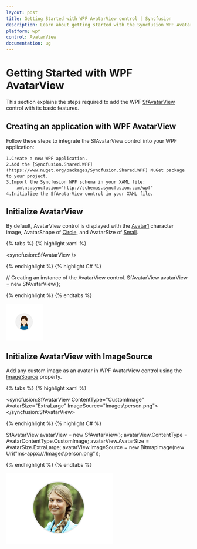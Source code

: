 ```yaml
---
layout: post
title: Getting Started with WPF AvatarView control | Syncfusion
description: Learn about getting started with the Syncfusion WPF AvatarView (SfAvatarView) control with its basic features.
platform: wpf
control: AvatarView
documentation: ug
---
```


# Getting Started with WPF AvatarView

This section explains the steps required to add the WPF [SfAvatarView](https://help.syncfusion.com/cr/wpf/Syncfusion.Windows.Shared.SfAvatarView.html) control with its basic features.

## Creating an application with WPF AvatarView

Follow these steps to integrate the SfAvatarView control into your WPF application:

    1.Create a new WPF application.
    2.Add the [Syncfusion.Shared.WPF](https://www.nuget.org/packages/Syncfusion.Shared.WPF) NuGet package to your project.
    3.Import the Syncfusion WPF schema in your XAML file:
        xmlns:syncfusion="http://schemas.syncfusion.com/wpf"
    4.Initialize the SfAvatarView control in your XAML file.

## Initialize AvatarView 

By default, AvatarView control is displayed with the [Avatar1](https://help.syncfusion.com/cr/wpf/Syncfusion.Windows.Shared.AvatarCharacter.html#Syncfusion_Windows_Shared_AvatarCharacter_Avatar1) character image, AvatarShape of [Circle](https://help.syncfusion.com/cr/wpf/Syncfusion.Windows.Shared.AvatarShape.html#Syncfusion_Windows_Shared_AvatarShape_Circle), and AvatarSize of [Small](https://help.syncfusion.com/cr/wpf/Syncfusion.Windows.Shared.AvatarSize.html#Syncfusion_Windows_Shared_AvatarSize_Small).

{% tabs %}
{% highlight xaml %}

<Window x:Class="GettingStarted.MainWindow"
        xmlns="http://schemas.microsoft.com/winfx/2006/xaml/presentation"
        xmlns:x="http://schemas.microsoft.com/winfx/2006/xaml"
        xmlns:d="http://schemas.microsoft.com/expression/blend/2008"
        xmlns:mc="http://schemas.openxmlformats.org/markup-compatibility/2006"
        xmlns:local="clr-namespace:GettingStarted"
        xmlns:syncfusion="http://schemas.syncfusion.com/wpf"
        mc:Ignorable="d"
        Title="MainWindow" Height="450" Width="800">
    <Grid>
        <syncfusion:SfAvatarView />
    </Grid>
</Window>

{% endhighlight %} 
{% highlight C# %}

// Creating an instance of the AvatarView control.
SfAvatarView avatarView = new SfAvatarView();
           
{% endhighlight %}
{% endtabs %}

![WPF AvatarView control](avatarview_images/wpf_avatarview.png)

## Initialize AvatarView with ImageSource

Add any custom image as an avatar in WPF AvatarView control using the [ImageSource](https://help.syncfusion.com/cr/wpf/Syncfusion.Windows.Shared.SfAvatarView.html#Syncfusion_Windows_Shared_SfAvatarView_ImageSource) property.

{% tabs %}
{% highlight xaml %}

<syncfusion:SfAvatarView ContentType="CustomImage"
                         AvatarSize="ExtraLarge"
                         ImageSource="Images\person.png">
</syncfusion:SfAvatarView>

{% endhighlight %} 
{% highlight C# %}

SfAvatarView avatarView = new SfAvatarView();
avatarView.ContentType = AvatarContentType.CustomImage;
avatarView.AvatarSize = AvatarSize.ExtraLarge;
avatarView.ImageSource = new BitmapImage(new Uri("ms-appx:///Images\\person.png"));
           
{% endhighlight %}
{% endtabs %}

![WPF AvatarView control with custom image](avatarview_images/wpf_avatarview_imagesource.png)